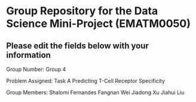 # Group Repository for the Data Science Mini-Project (EMATM0050)

## Please edit the fields below with your information
Group Number: 
Group 4

Problem Assigned: 
Task A Predicting T-Cell Receptor Specificity

Group Members:
Shalomi Fernandes 
Fangnan Wei
Jiadong Xu
Jiahui Liu

